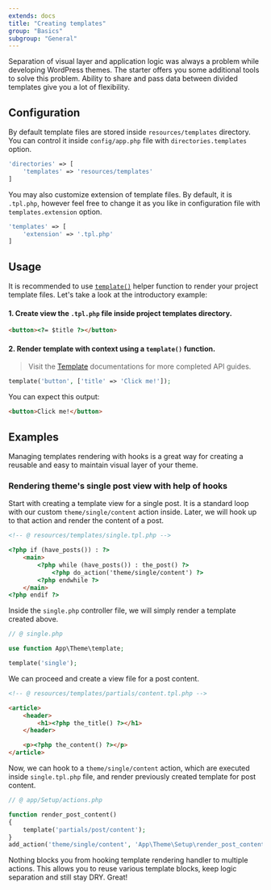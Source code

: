 ```yaml
---
extends: docs
title: "Creating templates"
group: "Basics"
subgroup: "General"
---
```


Separation of visual layer and application logic was always a problem while developing WordPress themes. The starter offers you some additional tools to solve this problem. Ability to share and pass data between divided templates give you a lot of flexibility.

## Configuration

By default template files are stored inside `resources/templates` directory. You can control it inside `config/app.php` file with `directories.templates` option.

```php
'directories' => [
    'templates' => 'resources/templates'
]
```

You may also customize extension of template files. By default, it is `.tpl.php`, however feel free to change it as you like in configuration file with `templates.extension` option.

```php
'templates' => [
    'extension' => '.tpl.php'
]
```

## Usage

It is recommended to use [`template()`]() helper function to render your project template files. Let's take a look at the introductory example:

#### 1. Create view the `.tpl.php` file inside project templates directory.

```html
<button><?= $title ?></button>
```

#### 2. Render template with context using a `template()` function.

> Visit the [Template]() documentations for more completed API guides.

```php
template('button', ['title' => 'Click me!']);
```

You can expect this output:

```html
<button>Click me!</button>
```

## Examples

Managing templates rendering with hooks is a great way for creating a reusable and easy to maintain visual layer of your theme.

### Rendering theme's single post view with help of hooks

Start with creating a template view for a single post. It is a standard loop with our custom `theme/single/content` action inside. Later, we will hook up to that action and render the content of a post.

```html
<!-- @ resources/templates/single.tpl.php -->

<?php if (have_posts()) : ?>
    <main>
        <?php while (have_posts()) : the_post() ?>
            <?php do_action('theme/single/content') ?>
        <?php endwhile ?>
    </main>
<?php endif ?>
```

Inside the `single.php` controller file, we will simply render a template created above.

```php
// @ single.php

use function App\Theme\template;

template('single');
```

We can proceed and create a view file for a post content.

```html
<!-- @ resources/templates/partials/content.tpl.php -->

<article>
    <header>
        <h1><?php the_title() ?></h1>
    </header>

    <p><?php the_content() ?></p>
</article>
```

Now, we can hook to a `theme/single/content` action, which are executed inside `single.tpl.php` file, and render previously created template for post content.

```php
// @ app/Setup/actions.php

function render_post_content()
{
    template('partials/post/content');
}
add_action('theme/single/content', 'App\Theme\Setup\render_post_content');
```

Nothing blocks you from hooking template rendering handler to multiple actions. This allows you to reuse various template blocks, keep logic separation and still stay DRY. Great!

